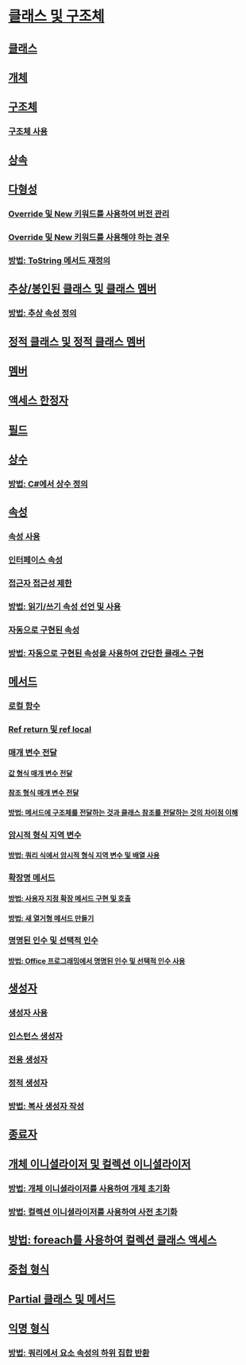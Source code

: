 # [클래스 및 구조체](index.md)
## [클래스](classes.md)
## [개체](objects.md)
## [구조체](structs.md)
### [구조체 사용](using-structs.md)
## [상속](inheritance.md)
## [다형성](polymorphism.md)
### [Override 및 New 키워드를 사용하여 버전 관리](versioning-with-the-override-and-new-keywords.md)
### [Override 및 New 키워드를 사용해야 하는 경우](knowing-when-to-use-override-and-new-keywords.md)
### [방법: ToString 메서드 재정의](how-to-override-the-tostring-method.md)
## [추상/봉인된 클래스 및 클래스 멤버](abstract-and-sealed-classes-and-class-members.md)
### [방법: 추상 속성 정의](how-to-define-abstract-properties.md)
## [정적 클래스 및 정적 클래스 멤버](static-classes-and-static-class-members.md)
## [멤버](members.md)
## [액세스 한정자](access-modifiers.md)
## [필드](fields.md)
## [상수](constants.md)
### [방법: C#에서 상수 정의](how-to-define-constants.md)
## [속성](properties.md)
### [속성 사용](using-properties.md)
### [인터페이스 속성](interface-properties.md)
### [접근자 접근성 제한](restricting-accessor-accessibility.md)
### [방법: 읽기/쓰기 속성 선언 및 사용](how-to-declare-and-use-read-write-properties.md)
### [자동으로 구현된 속성](auto-implemented-properties.md)
### [방법: 자동으로 구현된 속성을 사용하여 간단한 클래스 구현](how-to-implement-a-lightweight-class-with-auto-implemented-properties.md)
## [메서드](methods.md)
### [로컬 함수](local-functions.md)
### [Ref return 및 ref local](ref-returns.md)
### [매개 변수 전달](passing-parameters.md)
#### [값 형식 매개 변수 전달](passing-value-type-parameters.md)
#### [참조 형식 매개 변수 전달](passing-reference-type-parameters.md)
#### [방법: 메서드에 구조체를 전달하는 것과 클래스 참조를 전달하는 것의 차이점 이해](how-to-know-the-difference-passing-a-struct-and-passing-a-class-to-a-method.md)
### [암시적 형식 지역 변수](implicitly-typed-local-variables.md)
#### [방법: 쿼리 식에서 암시적 형식 지역 변수 및 배열 사용](how-to-use-implicitly-typed-local-variables-and-arrays-in-a-query-expression.md)
### [확장명 메서드](extension-methods.md)
#### [방법: 사용자 지정 확장 메서드 구현 및 호출](how-to-implement-and-call-a-custom-extension-method.md)
#### [방법: 새 열거형 메서드 만들기](how-to-create-a-new-method-for-an-enumeration.md)
### [명명된 인수 및 선택적 인수](named-and-optional-arguments.md)
#### [방법: Office 프로그래밍에서 명명된 인수 및 선택적 인수 사용](how-to-use-named-and-optional-arguments-in-office-programming.md)
## [생성자](constructors.md)
### [생성자 사용](using-constructors.md)
### [인스턴스 생성자](instance-constructors.md)
### [전용 생성자](private-constructors.md)
### [정적 생성자](static-constructors.md)
### [방법: 복사 생성자 작성](how-to-write-a-copy-constructor.md)
## [종료자](destructors.md)
## [개체 이니셜라이저 및 컬렉션 이니셜라이저](object-and-collection-initializers.md)
### [방법: 개체 이니셜라이저를 사용하여 개체 초기화](how-to-initialize-objects-by-using-an-object-initializer.md)
### [방법: 컬렉션 이니셜라이저를 사용하여 사전 초기화](how-to-initialize-a-dictionary-with-a-collection-initializer.md)
## [방법: foreach를 사용하여 컬렉션 클래스 액세스](how-to-access-a-collection-class-with-foreach.md)
## [중첩 형식](nested-types.md)
## [Partial 클래스 및 메서드](partial-classes-and-methods.md)
## [익명 형식](anonymous-types.md)
### [방법: 쿼리에서 요소 속성의 하위 집합 반환](how-to-return-subsets-of-element-properties-in-a-query.md)

